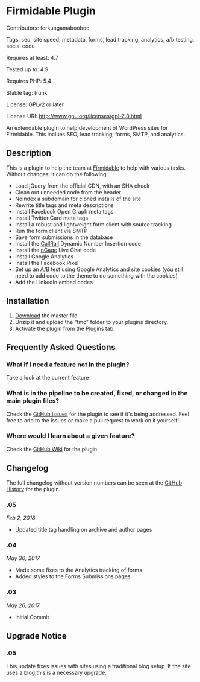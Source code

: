 # Firmidable Plugin
Contributors: ferkungamabooboo

Tags: seo, site speed, metadata, forms, lead tracking, analytics, a/b testing, social code

Requires at least: 4.7

Tested up to: 4.9

Requires PHP: 5.4

Stable tag: trunk

License: GPLv2 or later

License URI: http://www.gnu.org/licenses/gpl-2.0.html


An extendable plugin to help development of WordPress sites for Firmidable. This inclues SEO, lead tracking, forms, SMTP, and analytics.

## Description
This is a plugin to help the team at [Firmidable](https://firmidable.com/) to help with various tasks. Without changes, it can do the following:
* Load jQuery from the official CDN, with an SHA check
* Clean out unneeded code from the header
* Noindex a subdomain for cloned installs of the site
* Rewrite title tags and meta descriptions
* Install Facebook Open Graph meta tags
* Install Twitter Card meta tags
* Install a robust and lightweight form client with source tracking
* Run the form client via SMTP
* Save form submissions in the database
* Install the [CallRail](https://www.callrail.com/agency/) Dynamic Number Insertion code
* Install the [nGage](https://www.ngagelive.com/legal/) Live Chat code
* Install Google Analytics
* Install the Facebook Pixel
* Set up an A/B test using Google Analytics and site cookies (you still need to add code to the theme to do something with the cookies)
* Add the LinkedIn embed codes

## Installation
1. [Download](https://github.com/ferkungamaboobo/firmidable-wordpress/archive/master.zip) the master file
1. Unzip it and upload the "tmc" folder to your plugins directory.
1. Activate the plugin from the Plugins tab.

## Frequently Asked Questions

### What if I need a feature not in the plugin?

Take a look at the current feature

### What is in the pipeline to be created, fixed, or changed in the main plugin files? 

Check the [GitHub Issues](https://github.com/ferkungamaboobo/firmidable-wordpress/issues) for the plugin to see if it's being addressed. Feel free to add to the issues or make a pull request to work on it yourself!

### Where would I learn about a given feature?
Check the [GitHub Wiki](https://github.com/ferkungamaboobo/firmidable-wordpress/wiki) for the plugin.

## Changelog
The full changelog without version numbers can be seen at the [GitHub History](https://github.com/ferkungamaboobo/firmidable-wordpress/commits/master/tmc) for the plugin.



### .05
*Feb 2, 2018*
* Updated title tag handling on archive and author pages

### .04
*May 30, 2017*
* Made some fixes to the Analytics tracking of forms
* Added styles to the Forms Submissions pages

### .03
*May 26, 2017*
* Initial Commit

## Upgrade Notice

### .05
This update fixes issues with sites using a traditional blog setup. If the site uses a blog,this is a necessary upgrade.
